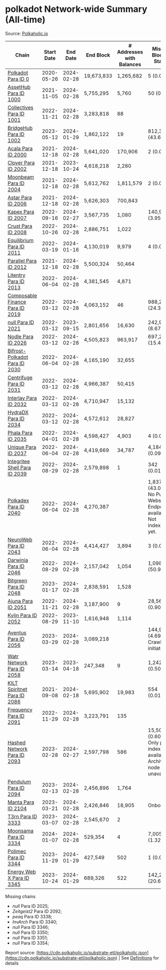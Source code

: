 # polkadot Network-wide Summary (All-time)

Source: [Polkaholic.io](https://polkaholic.io)


| Chain            | Start Date | End Date | End Block | # Addresses with Balances | Missing Blocks / Status |
| ---------------- | ---------- | ---------| --------- | ------------------------- | ----------------------- |
| [Polkadot Para ID 0](/polkadot/0-polkadot) | 2020-05-26 | 2024-02-28 | 19,673,833 |  1,265,682 | 5 (0.00%)  |
| [AssetHub Para ID 1000](/polkadot/1000-assethub) | 2021-11-05 | 2024-02-28 | 5,755,295 |  5,760 | 50 (0.00%)  |
| [Collectives Para ID 1001](/polkadot/1001-collectives) | 2022-11-21 | 2024-02-28 | 3,283,818 |  88 |    |
| [BridgeHub Para ID 1002](/polkadot/1002-bridgehub) | 2023-05-12 | 2024-01-29 | 1,862,122 |  19 | 812,302 (43.62%)  |
| [Acala Para ID 2000](/polkadot/2000-acala) | 2021-12-18 | 2024-02-28 | 5,641,020 |  170,906 | 2 (0.00%)  |
| [Clover Para ID 2002](/polkadot/2002-clover) | 2021-12-18 | 2023-10-24 | 4,618,218 |  2,280 |    |
| [Moonbeam Para ID 2004](/polkadot/2004-moonbeam) | 2021-12-18 | 2024-02-28 | 5,612,762 |  1,811,579 | 2 (0.00%)  |
| [Astar Para ID 2006](/polkadot/2006-astar) | 2021-12-18 | 2024-02-28 | 5,626,303 |  700,843 |    |
| [Kapex Para ID 2007](/polkadot/2007-kapex) | 2022-09-16 | 2024-02-27 | 3,567,735 |  1,080 | 140,992 (3.95%)  |
| [Crust Para ID 2008](/polkadot/2008-crust) | 2022-10-26 | 2024-02-28 | 2,886,751 |  1,022 |    |
| [Equilibrium Para ID 2011](/polkadot/2011-equilibrium) | 2022-03-19 | 2024-01-16 | 4,130,019 |  9,979 | 4 (0.00%)  |
| [Parallel Para ID 2012](/polkadot/2012-parallel) | 2021-12-18 | 2024-02-28 | 5,500,324 |  50,464 |    |
| [Litentry Para ID 2013](/polkadot/2013-litentry) | 2022-06-04 | 2024-02-28 | 4,381,545 |  4,871 |    |
| [Composable Finance Para ID 2019](/polkadot/2019-composable) | 2022-03-12 | 2024-02-28 | 4,063,152 |  46 | 988,228 (24.32%)  |
| [null Para ID 2021](/polkadot/2021-efinity) | 2022-03-12 | 2023-09-15 | 2,801,656 |  16,630 | 242,949 (8.67%)  |
| [Nodle Para ID 2026](/polkadot/2026-nodle) | 2022-03-12 | 2024-02-28 | 4,505,823 |  963,917 | 697,249 (15.47%)  |
| [Bifrost-Polkadot Para ID 2030](/polkadot/2030-bifrost) | 2022-06-04 | 2024-02-28 | 4,165,190 |  32,655 |    |
| [Centrifuge Para ID 2031](/polkadot/2031-centrifuge) | 2022-03-12 | 2024-02-28 | 4,966,387 |  50,415 |    |
| [Interlay Para ID 2032](/polkadot/2032-interlay) | 2022-03-12 | 2024-02-28 | 4,710,947 |  15,132 |    |
| [HydraDX Para ID 2034](/polkadot/2034-hydradx) | 2022-03-12 | 2024-02-28 | 4,572,612 |  28,827 |    |
| [Phala Para ID 2035](/polkadot/2035-phala) | 2022-04-01 | 2024-02-28 | 4,598,427 |  4,903 | 4 (0.00%)  |
| [Unique Para ID 2037](/polkadot/2037-unique) | 2022-06-04 | 2024-02-28 | 4,419,669 |  34,787 | 4,184 (0.09%)  |
| [Integritee Shell Para ID 2039](/polkadot/2039-integritee) | 2022-08-29 | 2024-02-28 | 2,579,898 |  1 | 342 (0.01%)  |
| [Polkadex Para ID 2040](/polkadot/2040-polkadex) | 2022-06-04 | 2024-02-28 | 4,270,387 |   | 1,837,152 (43.02%) No Public Websocket Endpoint available: Not indexing yet. |
| [NeuroWeb Para ID 2043](/polkadot/2043-neuroweb) | 2022-06-04 | 2024-02-28 | 4,414,427 |  3,894 | 3 (0.00%)  |
| [Darwinia Para ID 2046](/polkadot/2046-darwinia) | 2022-08-29 | 2024-02-28 | 2,157,042 |  1,054 | 1,098,047 (50.91%)  |
| [Bitgreen Para ID 2048](/polkadot/2048-bitgreen) | 2023-01-17 | 2024-02-28 | 2,838,591 |  1,528 |    |
| [Ajuna Para ID 2051](/polkadot/2051-ajuna) | 2022-11-21 | 2024-02-28 | 3,187,900 |  9 | 28,565 (0.90%)  |
| [Kylin Para ID 2052](/polkadot/2052-kylin) | 2022-08-29 | 2023-11-10 | 1,616,948 |  1,114 |    |
| [Aventus Para ID 2056](/polkadot/2056-aventus) | 2023-03-29 | 2024-02-28 | 3,089,218 |   | 144,921 (4.69%) Crawling initiated |
| [Watr Network Para ID 2058](/polkadot/2058-watr) | 2023-03-14 | 2023-04-18 | 247,348 |  9 | 1,242 (0.50%)  |
| [KILT Spiritnet Para ID 2086](/polkadot/2086-kilt) | 2021-09-08 | 2024-02-18 | 5,695,902 |  19,983 | 554 (0.01%)  |
| [Frequency Para ID 2091](/polkadot/2091-frequency) | 2022-11-29 | 2024-02-28 | 3,223,791 |  135 |    |
| [Hashed Network Para ID 2093](/polkadot/2093-hashed) | 2023-02-28 | 2024-02-27 | 2,597,798 |  586 | 15,509 (0.60%) Only partial index available: Archive node unavailable |
| [Pendulum Para ID 2094](/polkadot/2094-pendulum) | 2023-02-13 | 2024-02-28 | 2,456,896 |  1,764 |    |
| [Manta Para ID 2104](/polkadot/2104-manta) | 2023-03-21 | 2024-02-28 | 2,426,846 |  18,905 |   Onboarding |
| [T3rn Para ID 3333](/polkadot/3333-t3rn) | 2023-03-07 | 2024-02-28 | 2,545,670 |  2 |    |
| [Moonsama Para ID 3334](/polkadot/3334-moonsama) | 2024-01-07 | 2024-02-28 | 529,354 |  4 | 7,005 (1.32%)  |
| [Polimec Para ID 3344](/polkadot/3344-polimec) | 2023-11-29 | 2024-01-29 | 427,549 |  502 | 1 (0.00%)  |
| [Energy Web X Para ID 3345](/polkadot/3345-energywebx) | 2023-10-24 | 2024-01-29 | 689,326 |  522 | 142,272 (20.64%)  |

Missing chains


* *null* Para ID 2025; 
* *Zeitgeist2* Para ID 2092; 
* *peaq* Para ID 3338; 
* *InvArch* Para ID 3340; 
* *null* Para ID 3346; 
* *null* Para ID 3350; 
* *null* Para ID 3351; 
* *null* Para ID 3354; 

Report source: [https://cdn.polkaholic.io/substrate-etl/polkaholic.json](https://cdn.polkaholic.io/substrate-etl/polkaholic.json) | See [Definitions](/DEFINITIONS.md) for details

